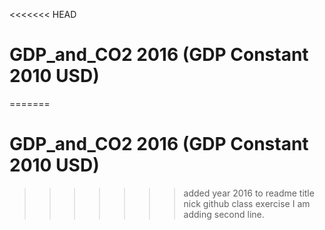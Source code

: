 <<<<<<< HEAD
# GDP_and_CO2 2016 (GDP Constant 2010 USD)
=======
# GDP_and_CO2 2016 (GDP Constant 2010 USD)
>>>>>>> added year 2016 to readme title
nick github class exercise
I am adding second line.
